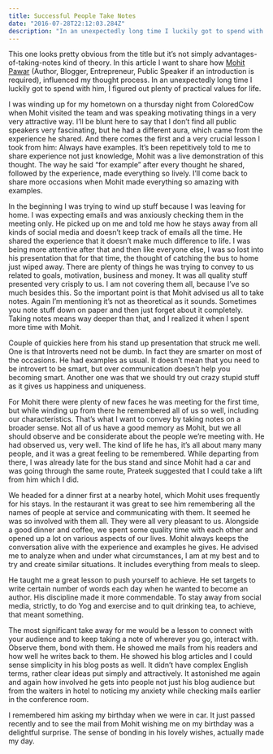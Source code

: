 ```yaml
---
title: Successful People Take Notes
date: "2016-07-28T22:12:03.284Z"
description: "In an unexpectedly long time I luckily got to spend with Mohit Pawar, I figured out plenty of practical values for life."
---
```


This one looks pretty obvious from the title but it’s not simply advantages-of-taking-notes kind of theory. In this article I want to share how [Mohit Pawar](http://mohitpawar.com) (Author, Blogger, Entrepreneur, Public Speaker if an introduction is required), influenced my thought process. In an unexpectedly long time I luckily got to spend with him, I figured out plenty of practical values for life.

I was winding up for my hometown on a thursday night from ColoredCow when Mohit visited the team and was speaking motivating things in a very very attractive way. I’ll be blunt here to say that I don’t find all public speakers very fascinating, but he had a different aura, which came from the experience he shared. And there comes the first and a very crucial lesson I took from him: Always have examples. It’s been repetitively told to me to share experience not just knowledge, Mohit was a live demonstration of this thought. The way he said “for example” after every thought he shared, followed by the experience, made everything so lively. I’ll come back to share more occasions when Mohit made everything so amazing with examples.

In the beginning I was trying to wind up stuff because I was leaving for home. I was expecting emails and was anxiously checking them in the meeting only. He picked up on me and told me how he stays away from all kinds of social media and doesn’t keep track of emails all the time. He shared the experience that it doesn’t make much difference to life. I was being more attentive after that and then like everyone else, I was so lost into his presentation that for that time, the thought of catching the bus to home just wiped away. There are plenty of things he was trying to convey to us related to goals, motivation, business and money. It was all quality stuff presented very crisply to us. I am not covering them all, because I’ve so much besides this. So the important point is that Mohit advised us all to take notes. Again I’m mentioning it’s not as theoretical as it sounds. Sometimes you note stuff down on paper and then just forget about it completely. Taking notes means way deeper than that, and I realized it when I spent more time with Mohit.

Couple of quickies here from his stand up presentation that struck me well. One is that Introverts need not be dumb. In fact they are smarter on most of the occasions. He had examples as usual. It doesn’t mean that you need to be introvert to be smart, but over communication doesn’t help you becoming smart. Another one was that we should try out crazy stupid stuff as it gives us happiness and uniqueness.

For Mohit there were plenty of new faces he was meeting for the first time, but while winding up from there he remembered all of us so well, including our characteristics. That’s what I want to convey by taking notes on a broader sense. Not all of us have a good memory as Mohit, but we all should observe and be considerate about the people we’re meeting with. He had observed us, very well. The kind of life he has, it’s all about many many people, and it was a great feeling to be remembered. While departing from there, I was already late for the bus stand and since Mohit had a car and was going through the same route, Prateek suggested that I could take a lift from him which I did.

We headed for a dinner first at a nearby hotel, which Mohit uses frequently for his stays. In the restaurant it was great to see him remembering all the names of people at service and communicating with them. It seemed he was so involved with them all. They were all very pleasant to us. Alongside a good dinner and coffee, we spent some quality time with each other and opened up a lot on various aspects of our lives. Mohit always keeps the conversation alive with the experience and examples he gives. He advised me to analyze when and under what circumstances, I am at my best and to try and create similar situations. It includes everything from meals to sleep.

He taught me a great lesson to push yourself to achieve. He set targets to write certain number of words each day when he wanted to become an author. His discipline made it more commendable. To stay away from social media, strictly, to do Yog and exercise and to quit drinking tea, to achieve, that meant something.

The most significant take away for me would be a lesson to connect with your audience and to keep taking a note of wherever you go, interact with. Observe them, bond with them. He showed me mails from his readers and how well he writes back to them. He showed his blog articles and I could sense simplicity in his blog posts as well. It didn’t have complex English terms, rather clear ideas put simply and attractively. It astonished me again and again how involved he gets into people not just his blog audience but from the waiters in hotel to noticing my anxiety while checking mails earlier in the conference room.

I remembered him asking my birthday when we were in car. It just passed recently and to see the mail from Mohit wishing me on my birthday was a delightful surprise. The sense of bonding in his lovely wishes, actually made my day.